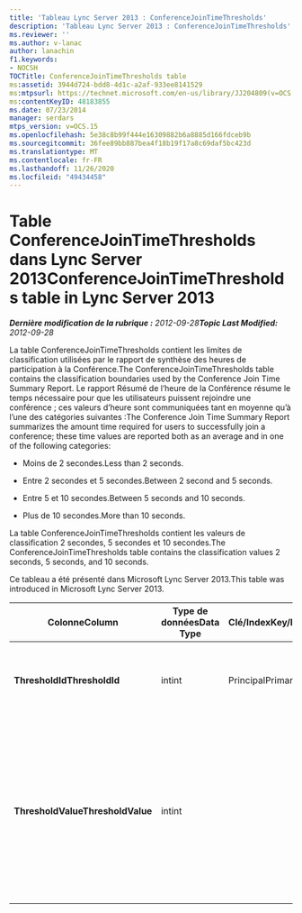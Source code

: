 ```yaml
---
title: 'Tableau Lync Server 2013 : ConferenceJoinTimeThresholds'
description: 'Tableau Lync Server 2013 : ConferenceJoinTimeThresholds'
ms.reviewer: ''
ms.author: v-lanac
author: lanachin
f1.keywords:
- NOCSH
TOCTitle: ConferenceJoinTimeThresholds table
ms:assetid: 3944d724-bdd8-4d1c-a2af-933ee8141529
ms:mtpsurl: https://technet.microsoft.com/en-us/library/JJ204809(v=OCS.15)
ms:contentKeyID: 48183855
ms.date: 07/23/2014
manager: serdars
mtps_version: v=OCS.15
ms.openlocfilehash: 5e38c8b99f444e16309882b6a8885d166fdceb9b
ms.sourcegitcommit: 36fee89bb887bea4f18b19f17a8c69daf5bc423d
ms.translationtype: MT
ms.contentlocale: fr-FR
ms.lasthandoff: 11/26/2020
ms.locfileid: "49434458"
---
```

# <a name="conferencejointimethresholds-table-in-lync-server-2013"></a><span data-ttu-id="b4425-103">Table ConferenceJoinTimeThresholds dans Lync Server 2013</span><span class="sxs-lookup"><span data-stu-id="b4425-103">ConferenceJoinTimeThresholds table in Lync Server 2013</span></span>

<div data-xmlns="http://www.w3.org/1999/xhtml">

<div class="topic" data-xmlns="http://www.w3.org/1999/xhtml" data-msxsl="urn:schemas-microsoft-com:xslt" data-cs="https://msdn.microsoft.com/">

<div data-asp="https://msdn2.microsoft.com/asp">



</div>

<div id="mainSection">

<div id="mainBody"><span data-ttu-id="b4425-104">

<span> </span></span><span class="sxs-lookup"><span data-stu-id="b4425-104">

<span> </span></span></span>

<span data-ttu-id="b4425-105">_**Dernière modification de la rubrique :** 2012-09-28_</span><span class="sxs-lookup"><span data-stu-id="b4425-105">_**Topic Last Modified:** 2012-09-28_</span></span>

<span data-ttu-id="b4425-106">La table ConferenceJoinTimeThresholds contient les limites de classification utilisées par le rapport de synthèse des heures de participation à la Conférence.</span><span class="sxs-lookup"><span data-stu-id="b4425-106">The ConferenceJoinTimeThresholds table contains the classification boundaries used by the Conference Join Time Summary Report.</span></span> <span data-ttu-id="b4425-107">Le rapport Résumé de l’heure de la Conférence résume le temps nécessaire pour que les utilisateurs puissent rejoindre une conférence ; ces valeurs d’heure sont communiquées tant en moyenne qu’à l’une des catégories suivantes :</span><span class="sxs-lookup"><span data-stu-id="b4425-107">The Conference Join Time Summary Report summarizes the amount time required for users to successfully join a conference; these time values are reported both as an average and in one of the following categories:</span></span>

  - <span data-ttu-id="b4425-108">Moins de 2 secondes.</span><span class="sxs-lookup"><span data-stu-id="b4425-108">Less than 2 seconds.</span></span>

  - <span data-ttu-id="b4425-109">Entre 2 secondes et 5 secondes.</span><span class="sxs-lookup"><span data-stu-id="b4425-109">Between 2 second and 5 seconds.</span></span>

  - <span data-ttu-id="b4425-110">Entre 5 et 10 secondes.</span><span class="sxs-lookup"><span data-stu-id="b4425-110">Between 5 seconds and 10 seconds.</span></span>

  - <span data-ttu-id="b4425-111">Plus de 10 secondes.</span><span class="sxs-lookup"><span data-stu-id="b4425-111">More than 10 seconds.</span></span>

<span data-ttu-id="b4425-112">La table ConferenceJoinTimeThresholds contient les valeurs de classification 2 secondes, 5 secondes et 10 secondes.</span><span class="sxs-lookup"><span data-stu-id="b4425-112">The ConferenceJoinTimeThresholds table contains the classification values 2 seconds, 5 seconds, and 10 seconds.</span></span>

<span data-ttu-id="b4425-113">Ce tableau a été présenté dans Microsoft Lync Server 2013.</span><span class="sxs-lookup"><span data-stu-id="b4425-113">This table was introduced in Microsoft Lync Server 2013.</span></span>


<table>
<colgroup>
<col style="width: 25%" />
<col style="width: 25%" />
<col style="width: 25%" />
<col style="width: 25%" />
</colgroup>
<thead>
<tr class="header">
<th><span data-ttu-id="b4425-114">Colonne</span><span class="sxs-lookup"><span data-stu-id="b4425-114">Column</span></span></th>
<th><span data-ttu-id="b4425-115">Type de données</span><span class="sxs-lookup"><span data-stu-id="b4425-115">Data Type</span></span></th>
<th><span data-ttu-id="b4425-116">Clé/Index</span><span class="sxs-lookup"><span data-stu-id="b4425-116">Key/Index</span></span></th>
<th><span data-ttu-id="b4425-117">Détails</span><span class="sxs-lookup"><span data-stu-id="b4425-117">Details</span></span></th>
</tr>
</thead>
<tbody>
<tr class="odd">
<td><p><span data-ttu-id="b4425-118"><strong>ThresholdId</strong></span><span class="sxs-lookup"><span data-stu-id="b4425-118"><strong>ThresholdId</strong></span></span></p></td>
<td><p><span data-ttu-id="b4425-119">int</span><span class="sxs-lookup"><span data-stu-id="b4425-119">int</span></span></p></td>
<td><p><span data-ttu-id="b4425-120">Principal</span><span class="sxs-lookup"><span data-stu-id="b4425-120">Primary</span></span></p></td>
<td><p><span data-ttu-id="b4425-121">Identificateur unique de la classification.</span><span class="sxs-lookup"><span data-stu-id="b4425-121">Unique identifier for the classification.</span></span></p></td>
</tr>
<tr class="even">
<td><p><span data-ttu-id="b4425-122"><strong>ThresholdValue</strong></span><span class="sxs-lookup"><span data-stu-id="b4425-122"><strong>ThresholdValue</strong></span></span></p></td>
<td><p><span data-ttu-id="b4425-123">int</span><span class="sxs-lookup"><span data-stu-id="b4425-123">int</span></span></p></td>
<td></td>
<td><p><span data-ttu-id="b4425-124">Limite supérieure de la classification.</span><span class="sxs-lookup"><span data-stu-id="b4425-124">Upper limit for the classification.</span></span> <span data-ttu-id="b4425-125">Les valeurs autorisées sont les suivantes :</span><span class="sxs-lookup"><span data-stu-id="b4425-125">Allowed values are:</span></span></p>
<ol>
<li><p><span data-ttu-id="b4425-126">2</span><span class="sxs-lookup"><span data-stu-id="b4425-126">2</span></span></p></li>
<li><p><span data-ttu-id="b4425-127">5</span><span class="sxs-lookup"><span data-stu-id="b4425-127">5</span></span></p></li>
<li><p><span data-ttu-id="b4425-128">0,10</span><span class="sxs-lookup"><span data-stu-id="b4425-128">10</span></span></p></li>
</ol></td>
</tr>
</tbody>
</table><span data-ttu-id="b4425-129">


</div>

<span> </span>

</div>

</div>

</span><span class="sxs-lookup"><span data-stu-id="b4425-129">


</div>

<span> </span>

</div>

</div>

</span></span></div>


